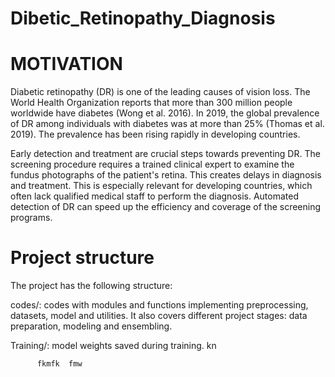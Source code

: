 # Dibetic_Retinopathy_Diagnosis

# MOTIVATION

Diabetic retinopathy (DR) is one of the leading causes of vision loss. The World Health Organization reports that more than 300 million people worldwide have diabetes (Wong et al. 2016). In 2019, the global prevalence of DR among individuals with diabetes was at more than 25% (Thomas et al. 2019). The prevalence has been rising rapidly in developing countries.

Early detection and treatment are crucial steps towards preventing DR. The screening procedure requires a trained clinical expert to examine the fundus photographs of the patient's retina. This creates delays in diagnosis and treatment. This is especially relevant for developing countries, which often lack qualified medical staff to perform the diagnosis. Automated detection of DR can speed up the efficiency and coverage of the screening programs.

# Project structure

The project has the following structure:

codes/: codes with modules and functions implementing preprocessing, datasets, model and utilities. It also covers different project stages: data preparation, modeling and ensembling.


Training/: model weights saved during training.
kn


          fkmfk  fmw
